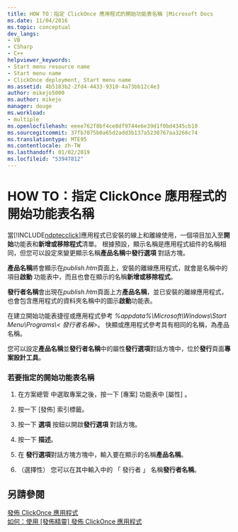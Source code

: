 ```yaml
---
title: HOW TO：指定 ClickOnce 應用程式的開始功能表名稱 |Microsoft Docs
ms.date: 11/04/2016
ms.topic: conceptual
dev_langs:
- VB
- CSharp
- C++
helpviewer_keywords:
- Start menu resource name
- Start menu name
- ClickOnce deployment, Start menu name
ms.assetid: 4b5183b2-2fd4-4433-9310-4a73bb12c4e3
author: mikejo5000
ms.author: mikejo
manager: douge
ms.workload:
- multiple
ms.openlocfilehash: eeee762f8bf4ce8df9744e6e39d1f0bd4345cb10
ms.sourcegitcommit: 37fb7075b0a65d2add3b137a5230767aa3266c74
ms.translationtype: MTE95
ms.contentlocale: zh-TW
ms.lasthandoff: 01/02/2019
ms.locfileid: "53947812"
---
```

# <a name="how-to-specify-a-start-menu-name-for-a-clickonce-application"></a>HOW TO：指定 ClickOnce 應用程式的開始功能表名稱
當[!INCLUDE[ndptecclick](../deployment/includes/ndptecclick_md.md)]應用程式已安裝的線上和離線使用，一個項目加入至**開始**功能表和**新增或移除程式**清單。 根據預設，顯示名稱是應用程式組件的名稱相同，但您可以設定來變更顯示名稱**產品名稱**中**發行選項** 對話方塊。  
  
 **產品名稱**將會顯示在*publish.htm*頁面上，安裝的離線應用程式，就會是名稱中的項目**啟動** 功能表中，而且也會在顯示的名稱**新增或移除程式**。  
  
 **發行者名稱**會出現在*publish.htm*頁面上方**產品名稱**，並已安裝的離線應用程式，也會包含應用程式的資料夾名稱中的圖示**啟動**功能表。  

 在建立開始功能表捷徑或應用程式參考 *%appdata%\Microsoft\Windows\Start Menu\Programs\\< 發行者名稱\>*。 快顯或應用程式參考具有相同的名稱，為產品名稱。
  
 您可以設定**產品名稱**並**發行者名稱**中的屬性**發行選項**對話方塊中，位於**發行**頁面**專案設計工具**。  
  
### <a name="to-specify-a-start-menu-name"></a>若要指定的開始功能表名稱  
  
1.  在方案總管 中選取專案之後，按一下 [專案]  功能表中 [屬性] 。  
  
2.  按一下 [發佈] 索引標籤。  
  
3.  按一下 **選項** 按鈕以開啟**發行選項** 對話方塊。  
  
4.  按一下 **描述**。  
  
5.  在 **發行選項**對話方塊方塊中，輸入要在顯示的名稱**產品名稱**。  
  
6.  （選擇性） 您可以在其中輸入中的 「 發行者 」 名稱**發行者名稱**。  
  
## <a name="see-also"></a>另請參閱  
 [發佈 ClickOnce 應用程式](../deployment/publishing-clickonce-applications.md)   
 [如何：使用 [發佈精靈] 發佈 ClickOnce 應用程式](../deployment/how-to-publish-a-clickonce-application-using-the-publish-wizard.md)